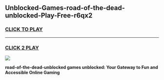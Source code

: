 
## Unblocked-Games-road-of-the-dead-unblocked-Play-Free-r6qx2
<h3>
<a href="https://premium76.site?title=road-of-the-dead-unblocked&ref=18A1">CLICK TO PLAY</a></h3>
<hr>

<h3>
<a href="https://premium76.site?title=road-of-the-dead-unblocked&ref=18A1">CLICK 2 PLAY</a>
  
</h3>

<a href="https://premium76.site?title=road-of-the-dead-unblocked&ref=18A1"><img src="https://clearcache.store/games.png"></a>


**road-of-the-dead-unblocked games unblocked: Your Gateway to Fun and Accessible Online Gaming**
